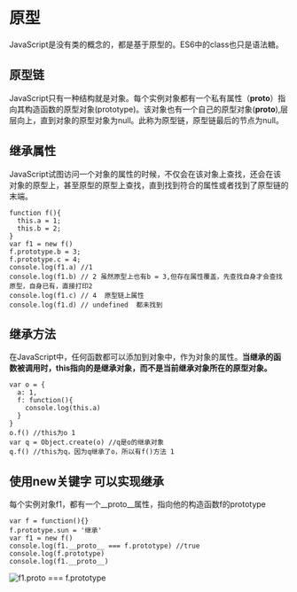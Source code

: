 # 原型

JavaScript是没有类的概念的，都是基于原型的。ES6中的class也只是语法糖。

## 原型链

JavaScript只有一种结构就是对象。每个实例对象都有一个私有属性（__proto__）指向其构造函数的原型对象(prototype)。该对象也有一个自己的原型对象(__proto__),层层向上，直到对象的原型对象为null。此称为原型链，原型链最后的节点为null。

## 继承属性

JavaScript试图访问一个对象的属性的时候，不仅会在该对象上查找，还会在该对象的原型上，甚至原型的原型上查找，直到找到符合的属性或者找到了原型链的末端。
```
function f(){
  this.a = 1;
  this.b = 2;
}
var f1 = new f()
f.prototype.b = 3;
f.prototype.c = 4;
console.log(f1.a) //1
console.log(f1.b) // 2 虽然原型上也有b = 3,但存在属性覆盖，先查找自身才会查找原型，自身已有，直接打印2
console.log(f1.c) // 4  原型链上属性  
console.log(f1.d) // undefined  都未找到
```

## 继承方法

在JavaScript中，任何函数都可以添加到对象中，作为对象的属性。**当继承的函数被调用时，this指向的是继承对象，而不是当前继承对象所在的原型对象。**
```
var o = {
  a: 1,
  f: function(){
    console.log(this.a)
  }
}
o.f() //this为o 1
var q = Object.create(o) //q是o的继承对象
q.f() //this为q，因为q继承了o，所以有f()方法 1
```

## 使用new关键字 可以实现继承

每个实例对象f1，都有一个__proto__属性，指向他的构造函数f的prototype
```
var f = function(){}
f.prototype.sun = '继承'
var f1 = new f()
console.log(f1.__proto__ === f.prototype) //true
console.log(f.prototype)
console.log(f1.__proto__)
```
![f1.__proto__ === f.prototype]()

